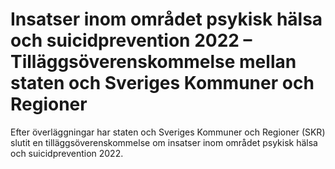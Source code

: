 # Insatser inom området psykisk hälsa och suicidprevention 2022 – Tilläggsöverenskommelse mellan staten och Sveriges Kommuner och Regioner

Efter överläggningar har staten och Sveriges Kommuner och Regioner (SKR) slutit en tilläggsöverenskommelse om insatser inom området psykisk hälsa och suicidprevention 2022.
